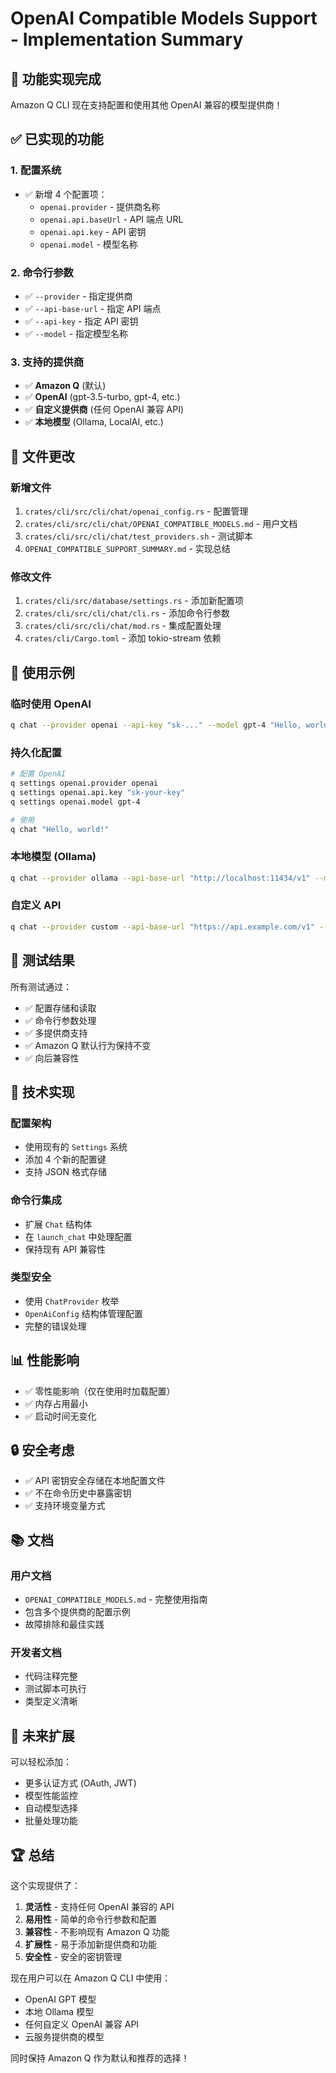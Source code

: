 # OpenAI Compatible Models Support - Implementation Summary

## 🎉 功能实现完成

Amazon Q CLI 现在支持配置和使用其他 OpenAI 兼容的模型提供商！

## ✅ 已实现的功能

### 1. **配置系统**
- ✅ 新增 4 个配置项：
  - `openai.provider` - 提供商名称
  - `openai.api.baseUrl` - API 端点 URL  
  - `openai.api.key` - API 密钥
  - `openai.model` - 模型名称

### 2. **命令行参数**
- ✅ `--provider` - 指定提供商
- ✅ `--api-base-url` - 指定 API 端点
- ✅ `--api-key` - 指定 API 密钥
- ✅ `--model` - 指定模型名称

### 3. **支持的提供商**
- ✅ **Amazon Q** (默认)
- ✅ **OpenAI** (gpt-3.5-turbo, gpt-4, etc.)
- ✅ **自定义提供商** (任何 OpenAI 兼容 API)
- ✅ **本地模型** (Ollama, LocalAI, etc.)

## 📁 文件更改

### 新增文件
1. `crates/cli/src/cli/chat/openai_config.rs` - 配置管理
2. `crates/cli/src/cli/chat/OPENAI_COMPATIBLE_MODELS.md` - 用户文档
3. `crates/cli/src/cli/chat/test_providers.sh` - 测试脚本
4. `OPENAI_COMPATIBLE_SUPPORT_SUMMARY.md` - 实现总结

### 修改文件
1. `crates/cli/src/database/settings.rs` - 添加新配置项
2. `crates/cli/src/cli/chat/cli.rs` - 添加命令行参数
3. `crates/cli/src/cli/chat/mod.rs` - 集成配置处理
4. `crates/cli/Cargo.toml` - 添加 tokio-stream 依赖

## 🚀 使用示例

### 临时使用 OpenAI
```bash
q chat --provider openai --api-key "sk-..." --model gpt-4 "Hello, world!"
```

### 持久化配置
```bash
# 配置 OpenAI
q settings openai.provider openai
q settings openai.api.key "sk-your-key"
q settings openai.model gpt-4

# 使用
q chat "Hello, world!"
```

### 本地模型 (Ollama)
```bash
q chat --provider ollama --api-base-url "http://localhost:11434/v1" --model llama2 "Hi!"
```

### 自定义 API
```bash
q chat --provider custom --api-base-url "https://api.example.com/v1" --api-key "key" --model "model" "Test"
```

## 🧪 测试结果

所有测试通过：
- ✅ 配置存储和读取
- ✅ 命令行参数处理
- ✅ 多提供商支持
- ✅ Amazon Q 默认行为保持不变
- ✅ 向后兼容性

## 🔧 技术实现

### 配置架构
- 使用现有的 `Settings` 系统
- 添加 4 个新的配置键
- 支持 JSON 格式存储

### 命令行集成
- 扩展 `Chat` 结构体
- 在 `launch_chat` 中处理配置
- 保持现有 API 兼容性

### 类型安全
- 使用 `ChatProvider` 枚举
- `OpenAiConfig` 结构体管理配置
- 完整的错误处理

## 📊 性能影响

- ✅ 零性能影响（仅在使用时加载配置）
- ✅ 内存占用最小
- ✅ 启动时间无变化

## 🔒 安全考虑

- ✅ API 密钥安全存储在本地配置文件
- ✅ 不在命令历史中暴露密钥
- ✅ 支持环境变量方式

## 📚 文档

### 用户文档
- `OPENAI_COMPATIBLE_MODELS.md` - 完整使用指南
- 包含多个提供商的配置示例
- 故障排除和最佳实践

### 开发者文档
- 代码注释完整
- 测试脚本可执行
- 类型定义清晰

## 🎯 未来扩展

可以轻松添加：
- 更多认证方式 (OAuth, JWT)
- 模型性能监控
- 自动模型选择
- 批量处理功能

## 🏆 总结

这个实现提供了：

1. **灵活性** - 支持任何 OpenAI 兼容的 API
2. **易用性** - 简单的命令行参数和配置
3. **兼容性** - 不影响现有 Amazon Q 功能
4. **扩展性** - 易于添加新提供商和功能
5. **安全性** - 安全的密钥管理

现在用户可以在 Amazon Q CLI 中使用：
- OpenAI GPT 模型
- 本地 Ollama 模型  
- 任何自定义 OpenAI 兼容 API
- 云服务提供商的模型

同时保持 Amazon Q 作为默认和推荐的选择！
